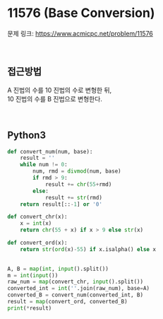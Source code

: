 # 11576 (Base Conversion)

문제 링크: <https://www.acmicpc.net/problem/11576>

<br>

## 접근방법

A 진법의 수를 10 진법의 수로 변형한 뒤,  
10 진법의 수를 B 진법으로 변형한다.  

<br>

## Python3

```python
def convert_num(num, base):
    result = ''
    while num != 0:
        num, rmd = divmod(num, base)
        if rmd > 9:
            result += chr(55+rmd)
        else:
            result += str(rmd)
    return result[::-1] or '0'

def convert_chr(x):
    x = int(x)
    return chr(55 + x) if x > 9 else str(x)

def convert_ord(x):
    return str(ord(x)-55) if x.isalpha() else x
        

A, B = map(int, input().split())
m = int(input())
raw_num = map(convert_chr, input().split())
converted_int = int(''.join(raw_num), base=A)
converted_B = convert_num(converted_int, B)
result = map(convert_ord, converted_B)
print(*result)
```
